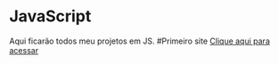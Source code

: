 # JavaScript
Aqui ficarão todos meu projetos em JS.
#Primeiro site <a href= "https://cgb102000.github.io/JavaScript/Teste/">Clique aqui para acessar </a>
